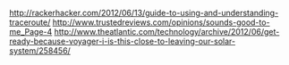 http://rackerhacker.com/2012/06/13/guide-to-using-and-understanding-traceroute/
http://www.trustedreviews.com/opinions/sounds-good-to-me_Page-4
http://www.theatlantic.com/technology/archive/2012/06/get-ready-because-voyager-i-is-this-close-to-leaving-our-solar-system/258456/
